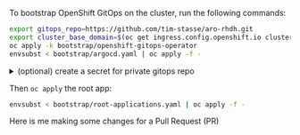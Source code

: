 To bootstrap OpenShift GitOps on the cluster, run the following commands:

```sh
export gitops_repo=https://github.com/tim-stasse/aro-rhdh.git
export cluster_base_domain=$(oc get ingress.config.openshift.io cluster --template={{.spec.domain}} | sed -e "s/^apps.//")
oc apply -k bootstrap/openshift-gitops-operator
envsubst < bootstrap/argocd.yaml | oc apply -f -
```

<details>
<summary>(optional) create a secret for private gitops repo</summary>

Create a file named `gitops-repository-secret.yaml` inside the `secrets` folder

```sh
mkdir secrets
touch secrets/gitops-repository-secret.yaml
```

Use an example secret from: https://argo-cd.readthedocs.io/en/stable/operator-manual/argocd-repositories-yaml/

Paste the contents into `gitops-repository-secret.yaml` and update it with real values, for example:

```yaml
apiVersion: v1
kind: Secret
metadata:
  name: gitops-repository
  namespace: openshift-gitops
  labels:
    argocd.argoproj.io/secret-type: repository
stringData:
  url: https://github.com/tim-stasse/aro-rhdh
  username: tim-stasse
  password: <password>
```

Then `oc apply` the secret:

```sh
oc apply -f secrets/gitops-repository-secret.yaml
```
---
</details>

Then `oc apply` the root app:

```sh
envsubst < bootstrap/root-applications.yaml | oc apply -f -
```

Here is me making some changes for a Pull Request (PR)
